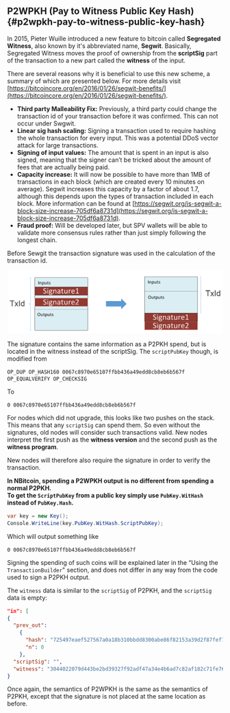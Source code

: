 ## P2WPKH (Pay to Witness Public Key Hash) {#p2wpkh-pay-to-witness-public-key-hash}

In 2015, Pieter Wuille introduced a new feature to bitcoin called **Segregated Witness**, also known by it's abbreviated name, **Segwit**. Basically, Segregated Witness moves the proof of ownership from the **scriptSig** part of the transaction to a new part called the **witness** of the input.

There are several reasons why it is beneficial to use this new scheme, a summary of which are presented below. For more details visit [https://bitcoincore.org/en/2016/01/26/segwit-benefits/](https://bitcoincore.org/en/2016/01/26/segwit-benefits/).

*   **Third party Malleability Fix:** Previously, a third party could change the transaction id of your transaction before it was confirmed. This can not occur under Swgwit.
*   **Linear sig hash scaling:** Signing a transaction used to require hashing the whole transaction for every input. This was a potential DDoS vector attack for large transactions.
*   **Signing of input values:** The amount that is spent in an input is also signed, meaning that the signer can’t be tricked about the amount of fees that are actually being paid.
*   **Capacity increase:** It will now be possible to have more than 1MB of transactions in each block (which are created every 10 minutes on average). Segwit increases this capacity by a factor of about 1.7, although this depends upon the types of transaction included in each block. More information can be found at [https://segwit.org/is-segwit-a-block-size-increase-705df6a8731d](https://segwit.org/is-segwit-a-block-size-increase-705df6a8731d).
*   **Fraud proof:** Will be developed later, but SPV wallets will be able to validate more consensus rules rather than just simply following the longest chain.

Before Sewgit the transaction signature was used in the calculation of the transaction id.  

![](../assets/segwit.png)

The signature contains the same information as a P2PKH spend, but is located in the witness instead of the scriptSig. The ```scriptPubKey``` though, is modified from  

```
OP_DUP OP_HASH160 0067c8970e65107ffbb436a49edd8cb8eb6b567f OP_EQUALVERIFY OP_CHECKSIG
```  

To  

```
0 0067c8970e65107ffbb436a49edd8cb8eb6b567f
```  

For nodes which did not upgrade, this looks like two pushes on the stack. This means that any ```scriptSig``` can spend them. So even without the signatures, old nodes will consider such transactions valid. New nodes interpret the first push as the **witness version** and the second push as the **witness program**.  

New nodes will therefore also require the signature in order to verify the transaction.  

**In NBitcoin, spending a P2WPKH output is no different from spending a normal P2PKH.  
To get the ```ScriptPubKey``` from a public key simply use ```PubKey.WitHash``` instead of ```PubKey.Hash```.**

```cs
var key = new Key();
Console.WriteLine(key.PubKey.WitHash.ScriptPubKey);
```  

Which will output something like  

```
0 0067c8970e65107ffbb436a49edd8cb8eb6b567f
```  

Signing the spending of such coins will be explained later in the “Using the ```TransactionBuilder```" section, and does not differ in any way from the code used to sign a P2PKH output.

The ```witness``` data is similar to the ```scriptSig``` of P2PKH, and the ```scriptSig``` data is empty:  

```json
"in": [
{
  "prev_out": 
    {
      "hash": "725497eaef527567a0a18b310bbdd8300abe86f82153a39d2f87fef713dc8177",
      "n": 0
    },
  "scriptSig": "",
  "witness": "3044022079d443be2bd39327f92adf47a34e4b6ad7c82af182c71fe76ccd39743ced58cf0220149de3e8f11e47a989483f371d3799a710a7e862dd33c9bd842c417002a1c32901 0363f24cd2cb27bb35eb2292789ce4244d55ce580218fd81688197d4ec3b005a67"
}
```  

Once again, the semantics of P2WPKH is the same as the semantics of P2PKH, except that the signature is not placed at the same location as before.
